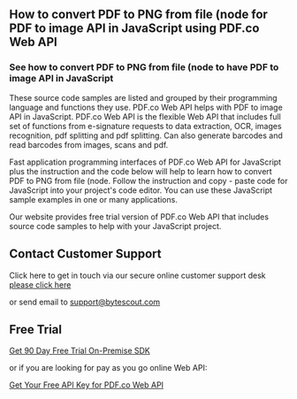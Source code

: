 ## How to convert PDF to PNG from file (node for PDF to image API in JavaScript using PDF.co Web API

### See how to convert PDF to PNG from file (node to have PDF to image API in JavaScript

These source code samples are listed and grouped by their programming language and functions they use. PDF.co Web API helps with PDF to image API in JavaScript. PDF.co Web API is the flexible Web API that includes full set of functions from e-signature requests to data extraction, OCR, images recognition, pdf splitting and pdf splitting. Can also generate barcodes and read barcodes from images, scans and pdf.

Fast application programming interfaces of PDF.co Web API for JavaScript plus the instruction and the code below will help to learn how to convert PDF to PNG from file (node. Follow the instruction and copy - paste code for JavaScript into your project's code editor. You can use these JavaScript sample examples in one or many applications.

Our website provides free trial version of PDF.co Web API that includes source code samples to help with your JavaScript project.

## Contact Customer Support

Click here to get in touch via our secure online customer support desk [please click here](https://bytescout.zendesk.com/hc/en-us/requests/new?subject=PDF.co%20Web%20API%20Question)

or send email to [support@bytescout.com](mailto:support@bytescout.com?subject=PDF.co%20Web%20API%20Question) 

## Free Trial

[Get 90 Day Free Trial On-Premise SDK](https://bytescout.com/download/web-installer?utm_source=github-readme)

or if you are looking for pay as you go online Web API:

[Get Your Free API Key for PDF.co Web API](https://pdf.co/documentation/api?utm_source=github-readme)